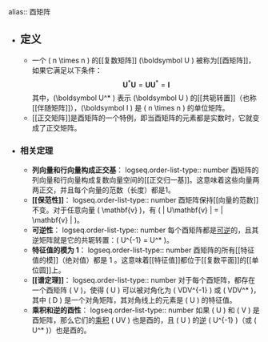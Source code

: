 alias:: 酉矩阵

- ## 定义
	- 一个 \( n \times n \) 的[[复数矩阵]] \(\boldsymbol  U \) 被称为[[酉矩阵]]，如果它满足以下条件：
	  $$ \boldsymbol U^*\boldsymbol U = \boldsymbol {UU}^* =\boldsymbol  I $$
	  其中，\(\boldsymbol  U^* \) 表示 \(\boldsymbol  U \) 的[[共轭转置]]（也称[[伴随矩阵]]），\(\boldsymbol  I \) 是 \( n \times n \) 的单位矩阵。
	- [[正交矩阵]]是酉矩阵的一个特例，即当酉矩阵的元素都是实数时，它就变成了正交矩阵。
- ### 相关定理
	- **列向量和行向量构成正交基**：
	  logseq.order-list-type:: number
	   酉矩阵的列向量和行向量构成复数向量空间的[[正交归一基]]。这意味着这些向量两两正交，并且每个向量的范数（长度）都是1。
	- **[[保范性]]**：
	  logseq.order-list-type:: number
	   酉矩阵保持[[向量的范数]]不变。对于任意向量 \( \mathbf{v} \)，有 \( \| U\mathbf{v} \| = \| \mathbf{v} \| \)。
	- **可逆性**：
	  logseq.order-list-type:: number
	   每个酉矩阵都是[可逆]([[可逆矩阵]])的，且其逆矩阵就是它的共轭转置：\( U^{-1} = U^* \)。
	- **特征值的模为 1**：
	  logseq.order-list-type:: number
	   酉矩阵的所有[[特征值的模]]（绝对值）都是 $1$ 。这意味着[[特征值]]都位于[[复数平面]]的[[单位圆]]上。
	- **[[谱定理]]**：
	  logseq.order-list-type:: number
	   对于每个酉矩阵，都存在一个酉矩阵 \( V \)，使得 \( U \) 可以被对角化为 \( VDV^{-1} \) 或 \( VDV^* \)，其中 \( D \) 是一个对角矩阵，其对角线上的元素是 \( U \) 的特征值。
	- **乘积和逆的酉性**：
	  logseq.order-list-type:: number
	   如果 \( U \) 和 \( V \) 是酉矩阵，那么它们的[乘积]([[矩阵乘积]]) \( UV \) 也是酉的，且 \( U \) 的[逆]([[逆矩阵]]) \( U^{-1} \)（或 \( U^* \)）也是酉的。